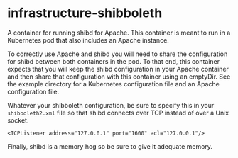 # infrastructure-shibboleth
A container for running shibd for Apache. This container is meant to run in a
Kubernetes pod that also includes an Apache instance.

To correctly use Apache and shibd you will need to share the configuration for
shibd between both containers in the pod. To that end, this container expects
that you will keep the shibd configuration in your Apache container and then
share that configuration with this container using an emptyDir. See the example
directory for a Kubernetes configuration file and an Apache configuration file.

Whatever your shibboleth configuration, be sure to specify this in your
`shibboleth2.xml` file so that shibd connects over TCP instead of over a Unix
socket.

    <TCPListener address="127.0.0.1" port="1600" acl="127.0.0.1"/>

Finally, shibd is a memory hog so be sure to give it adequate memory.
